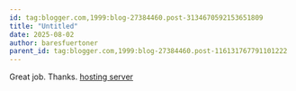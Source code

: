 ```yaml
---
id: tag:blogger.com,1999:blog-27384460.post-3134670592153651809
title: "Untitled"
date: 2025-08-02
author: baresfuertoner
parent_id: tag:blogger.com,1999:blog-27384460.post-116131767791101222
---
```


Great job. Thanks. 
[hosting server](https://www.dedicatedhosting4u.com/)